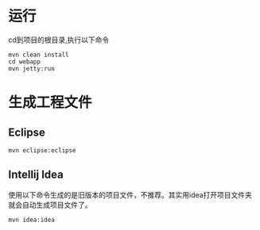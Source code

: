 
# 运行

cd到项目的根目录,执行以下命令

```
mvn clean install
cd webapp
mvn jetty:run 
```


# 生成工程文件
## Eclipse
```
mvn eclipse:eclipse
```
## Intellij Idea

使用以下命令生成的是旧版本的项目文件，不推荐。其实用idea打开项目文件夹就会自动生成项目文件了。

```
mvn idea:idea
```